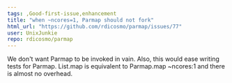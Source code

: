 ```yaml
---
tags: ,Good-first-issue,enhancement
title: "when ~ncores=1, Parmap should not fork"
html_url: "https://github.com/rdicosmo/parmap/issues/77"
user: UnixJunkie
repo: rdicosmo/parmap
---
```


We don't want Parmap to be invoked in vain.
Also, this would ease writing tests for Parmap.
List.map is equivalent to Parmap.map ~ncores:1 and there is almost no overhead.
